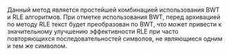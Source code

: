 Данный метод является простейшей комбинацией использования BWT и RLE алгоритмов. При отметке использования BWT, перед архивацией по методу RLE текст будет преобразован по BWT, что может привести к значительному улучшению эффективности RLE при часто повторяющихся последовательностей символов, не являющиеся одним и тем же символом.